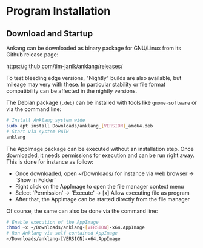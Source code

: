 # Program Installation

## Download and Startup

Ankang can be downloaded as binary package for GNU/Linux from
its Github release page:

https://github.com/tim-janik/anklang/releases/

To test bleeding edge versions, "Nightly" builds are also available,
but mileage may very with these. In particular stability or file format
compatibility can be affected in the nightly versions.

The Debian package (`.deb`) can be installed with tools like `gnome-software`
or via the command line:

```sh
# Install Anklang system wide
sudo apt install Downloads/anklang_[VERSION]_amd64.deb
# Start via system PATH
anklang
```

The AppImage package can be executed without an installation step.
Once downloaded, it needs permissions for execution and can be run
right away. This is done for instance as follow:

- Once downloaded, open ~/Downloads/ for instance via web browser → 'Show in Folder'
- Right click on the AppImage to open the file manager context menu
- Select 'Permission' → 'Execute' → [x] Allow executing file as program
- After that, the AppImage can be started directly from the file manager

Of course, the same can also be done via the command line:

```sh
# Enable execution of the AppImage
chmod +x ~/Downloads/anklang-[VERSION]-x64.AppImage
# Run Anklang via self contained AppImage
~/Downloads/anklang-[VERSION]-x64.AppImage
```
